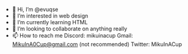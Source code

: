 - 👋 Hi, I’m @evuqse
- 👀 I’m interested in web design
- 🌱 I’m currently learning HTML
- 💞️ I’m looking to collaborate on anything really
- 📫 How to reach me Discord: mikuinacup Gmail: MikuInA0Cup@gmail.com (not recommended) Twitter: MikuInACup

<!---
evuqse/evuqse is a ✨ special ✨ repository because its `README.md` (this file) appears on your GitHub profile.
You can click the Preview link to take a look at your changes.
--->
